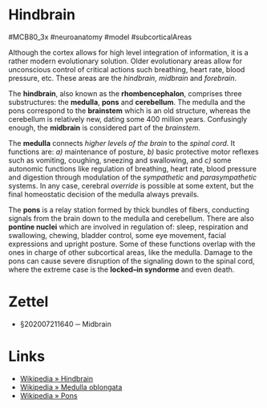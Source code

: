 # Hindbrain
#MCB80_3x #neuroanatomy #model #subcorticalAreas

Although the cortex allows for high level integration of information, it is a rather modern evolutionary solution. Older evolutionary areas allow for unconscious control of critical actions such breathing, heart rate, blood pressure, etc. These areas are the _hindbrain_, _midbrain_ and _forebrain_.

The **hindbrain**, also known as the **rhombencephalon**, comprises three substructures: the **medulla**, **pons** and **cerebellum**. The medulla and the pons correspond to the **brainstem** which is an old structure, whereas the cerebellum is relatively new, dating some 400 million years. Confusingly enough, the **midbrain** is considered part of the _brainstem_.

The **medulla** connects _higher levels of the brain_ to the _spinal cord_. It functions are: _a)_ maintenance of posture, _b)_ basic protective motor reflexes such as  vomiting, coughing, sneezing and swallowing, and _c)_ some autonomic functions like regulation of breathing, heart rate, blood pressure and digestion through modulation of the _sympathetic_ and _parasympathetic_ systems. In any case, cerebral _override_ is possible at some extent, but the final homeostatic decision of the medulla always prevails.

The **pons** is a relay station formed by thick bundles of fibers, conducting signals from the brain down to the medulla and cerebellum. There are also **pontine nuclei** which are involved in regulation of: sleep, respiration and swallowing, chewing, bladder control, some eye movement, facial expressions and upright posture. Some of these functions overlap with the ones in charge of other subcortical areas, like the medulla. Damage to the pons can cause severe disruption of the signaling down to the spinal cord, where the extreme case is the **locked–in syndorme** and even death.

# Zettel

- §202007211640 ─ Midbrain

# Links

- [Wikipedia » Hindbrain](https://en.wikipedia.org/wiki/Hindbrain)
- [Wikipedia » Medulla oblongata](https://en.wikipedia.org/wiki/Medulla_oblongata)
- [Wikipedia » Pons](https://en.wikipedia.org/wiki/Pons)